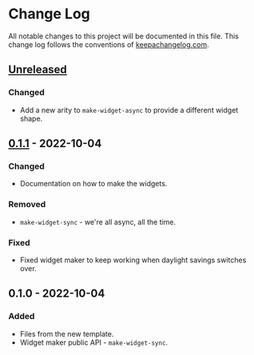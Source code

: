 # Change Log
All notable changes to this project will be documented in this file. This change log follows the conventions of [keepachangelog.com](http://keepachangelog.com/).

## [Unreleased]
### Changed
- Add a new arity to `make-widget-async` to provide a different widget shape.

## [0.1.1] - 2022-10-04
### Changed
- Documentation on how to make the widgets.

### Removed
- `make-widget-sync` - we're all async, all the time.

### Fixed
- Fixed widget maker to keep working when daylight savings switches over.

## 0.1.0 - 2022-10-04
### Added
- Files from the new template.
- Widget maker public API - `make-widget-sync`.

[Unreleased]: https://sourcehost.site/your-name/aws-api-demo/compare/0.1.1...HEAD
[0.1.1]: https://sourcehost.site/your-name/aws-api-demo/compare/0.1.0...0.1.1
